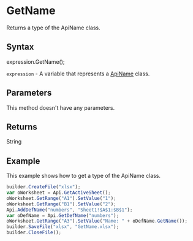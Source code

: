# GetName

Returns a type of the ApiName class.

## Syntax

expression.GetName();

`expression` - A variable that represents a [ApiName](../ApiName.md) class.

## Parameters

This method doesn't have any parameters.

## Returns

String

## Example

This example shows how to get a type of the ApiName class.

```javascript
builder.CreateFile("xlsx");
var oWorksheet = Api.GetActiveSheet();
oWorksheet.GetRange("A1").SetValue("1");
oWorksheet.GetRange("B1").SetValue("2");
Api.AddDefName("numbers", "Sheet1!$A$1:$B$1");
var oDefName = Api.GetDefName("numbers");
oWorksheet.GetRange("A3").SetValue("Name: " + oDefName.GetName());
builder.SaveFile("xlsx", "GetName.xlsx");
builder.CloseFile();
```